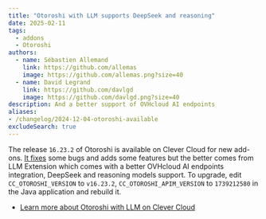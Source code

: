 ```yaml
---
title: "Otoroshi with LLM supports DeepSeek and reasoning"
date: 2025-02-11
tags:
  - addons
  - Otoroshi
authors:
  - name: Sébastien Allemand
    link: https://github.com/allemas
    image: https://github.com/allemas.png?size=40
  - name: David Legrand
    link: https://github.com/davlgd
    image: https://github.com/davlgd.png?size=40
description: And a better support of OVHcloud AI endpoints
aliases:
- /changelog/2024-12-04-otoroshi-available
excludeSearch: true
---
```


The release `16.23.2` of Otoroshi is available on Clever Cloud for new add-ons. [It fixes](https://github.com/MAIF/otoroshi/releases/tag/v16.23.2) some bugs and adds some features but the better comes from LLM Extension which comes with a better OVHcloud AI endpoints integration, DeepSeek and reasoning models support. To upgrade, edit `CC_OTOROSHI_VERSION` to `v16.23.2`, `CC_OTOROSHI_APIM_VERSION` to `1739212580` in the Java application and rebuild it.

- [Learn more about Otoroshi with LLM on Clever Cloud](/developers/doc/addons/otoroshi/)
